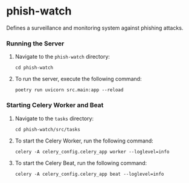 # phish-watch
Defines a surveillance and monitoring system against phishing attacks.

### Running the Server

1. Navigate to the `phish-watch` directory:

    ```
    cd phish-watch
    ```

2. To run the server, execute the following command:

    ```
    poetry run uvicorn src.main:app --reload
    ```

### Starting Celery Worker and Beat

1. Navigate to the `tasks` directory:

    ```
    cd phish-watch/src/tasks
    ```

2. To start the Celery Worker, run the following command:

    ```
    celery -A celery_config.celery_app worker --loglevel=info
    ```

3. To start the Celery Beat, run the following command:

    ```
    celery -A celery_config.celery_app beat --loglevel=info
    ```
